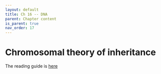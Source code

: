 ```yaml
---
layout: default
title: Ch 16 -- DNA
parent: Chapter content
is_parent: true
nav_order: 17
---
```


# Chromosomal theory of inheritance

The reading guide is [here](ch16_rg.html)
